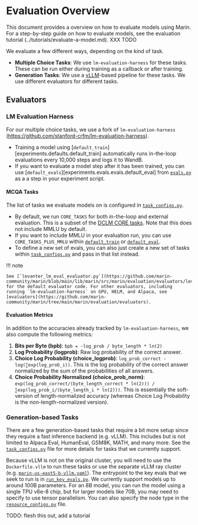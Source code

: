 # Evaluation Overview

This document provides a overview on how to evaluate models using Marin.
For a step-by-step guide on how to evaluate models, see the evaluation tutorial (../tutorials/evaluate-a-model.md). XXX TODO

We evaluate a few different ways, depending on the kind of task.

* **Multiple Choice Tasks**: We use `lm-evaluation-harness` for these tasks. These can be run either during training as a callback or after training.
* **Generation Tasks**: We use a [vLLM](https://github.com/vllm-project/vllm)-based pipeline for these tasks.
     We use different evaluators for different tasks.

## Evaluators

### LM Evaluation Harness

For our multiple choice tasks, we use a fork of `lm-evaluation-harness` (https://github.com/stanford-crfm/lm-evaluation-harness).

- Training a model using [`default_train`][experiments.defaults.default_train] automatically runs in-the-loop evaluations every 10,000 steps and logs it to WandB.
- If you want to evaluate a model step after it has been trained, you can use [`default_evals`][experiments.evals.evals.default_eval] from [`evals.py`](https://github.com/marin-community/marin/blob/main/experiments/evals/evals.py) as a a step in your experiment script.

#### MCQA Tasks
The list of tasks we evaluate models on is configured in [`task_configs.py`](https://github.com/marin-community/marin/blob/main/experiments/evals/task_configs.py).
- By default, we run `CORE_TASKS` for both in-the-loop and external evaluation. This is a subset of the [DCLM CORE tasks](https://arxiv.org/html/2406.11794v3#A7). Note that this does not include MMLU by default.
- If you want to include MMLU in your evaluation run, you can use `CORE_TASKS_PLUS_MMLU` within [`default_train`](https://github.com/marin-community/marin/blob/main/experiments/defaults.py) or [`default_eval`](https://github.com/marin-community/marin/blob/main/experiments/evals/evals.py).
- To define a new set of evals, you can also just create a new set of tasks within [`task_configs.py`](https://github.com/marin-community/marin/blob/main/experiments/evals/task_configs.py) and pass in that list instead.

!!! note

    See [`levanter_lm_eval_evaluator.py`](https://github.com/marin-community/marin/blob/main/lib/marin/src/marin/evaluation/evaluators/levanter_lm_eval_evaluator.py) for the default evaluator code. For other evaluators, including running `lm-evaluation-harness` on GPU, HELM, and Alpaca, see [evaluators](https://github.com/marin-community/marin/tree/main/marin/evaluation/evaluators).

#### Evaluation Metrics

In addition to the accuracies already tracked by `lm-evaluation-harness`, we also compute the following metrics:

1. **Bits per Byte (bpb)**: `bpb = -log_prob / byte_length * ln(2)`
2. **Log Probability (logprob)**: Raw log probability of the correct answer.
3. **Choice Log Probability (choice_logprob)**: `log_prob_correct - log(∑exp(log_prob_i))`.
     This is the log probability of the correct answer normalized by the sum of the probabilities of all answers.
4. **Choice Probability Normalized (choice_prob_norm)**: `exp(log_prob_correct/(byte_length_correct * ln(2))) / ∑exp(log_prob_i/(byte_length_i * ln(2)))`.
     This is essentially the soft-version of length-normalized accuracy (whereas Choice Log Probability is the non-length-normalized version).

### Generation-based Tasks

There are a few generation-based tasks that require a bit more setup since they require a fast inference backend (e.g. vLLM).
This includes but is not limited to Alpaca Eval, HumanEval, GSM8K, MATH, and many more.
See the [`task_configs.py`](https://github.com/marin-community/marin/blob/main/experiments/evals/task_configs.py) file for more details for tasks that we currently support.

Because vLLM is not on the original cluster, you will need to use the `Dockerfile.vllm` to run these tasks or use the separate vLLM ray cluster (e.g. [`marin-us-east5-b-vllm.yaml`](https://github.com/marin-community/marin/blob/main/infra/marin-us-east5-b-vllm.yaml)).
The entrypoint to the key evals that we seek to run is in [`run_key_evals.py`](https://github.com/marin-community/marin/blob/main/experiments/evals/run_key_evals.py). We currently support models up to around 100B parameters.
For an 8B model, you can run the model using a single TPU v6e-8 chip, but for larger models like 70B, you may need to specify to use tensor parallelism.
You can also specify the node type in the [`resource_configs.py`](https://github.com/marin-community/marin/blob/main/experiments/evals/resource_configs.py) file.


TODO: flesh this out, add a tutorial
